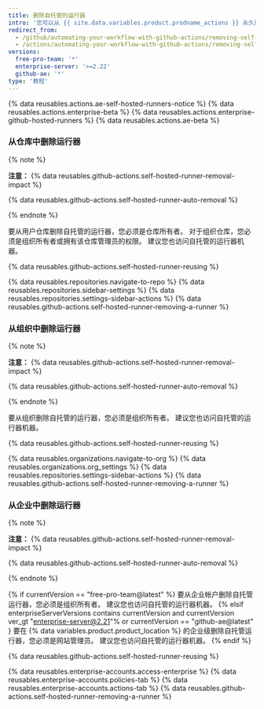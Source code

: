 ```yaml
---
title: 删除自托管的运行器
intro: '您可以从 {{ site.data.variables.product.prodname_actions }} 永久删除自托管的运行器。'
redirect_from:
  - /github/automating-your-workflow-with-github-actions/removing-self-hosted-runners
  - /actions/automating-your-workflow-with-github-actions/removing-self-hosted-runners
versions:
  free-pro-team: '*'
  enterprise-server: '>=2.22'
  github-ae: '*'
type: '教程'
---
```


{% data reusables.actions.ae-self-hosted-runners-notice %}
{% data reusables.actions.enterprise-beta %}
{% data reusables.actions.enterprise-github-hosted-runners %}
{% data reusables.actions.ae-beta %}

### 从仓库中删除运行器

{% note %}

**注意：** {% data reusables.github-actions.self-hosted-runner-removal-impact %}

{% data reusables.github-actions.self-hosted-runner-auto-removal %}

{% endnote %}

要从用户仓库删除自托管的运行器，您必须是仓库所有者。 对于组织仓库，您必须是组织所有者或拥有该仓库管理员的权限。 建议您也访问自托管的运行器机器。

{% data reusables.github-actions.self-hosted-runner-reusing %}

{% data reusables.repositories.navigate-to-repo %}
{% data reusables.repositories.sidebar-settings %}
{% data reusables.repositories.settings-sidebar-actions %}
{% data reusables.github-actions.self-hosted-runner-removing-a-runner %}

### 从组织中删除运行器

{% note %}

**注意：** {% data reusables.github-actions.self-hosted-runner-removal-impact %}

{% data reusables.github-actions.self-hosted-runner-auto-removal %}

{% endnote %}

要从组织删除自托管的运行器，您必须是组织所有者。 建议您也访问自托管的运行器机器。

{% data reusables.github-actions.self-hosted-runner-reusing %}

{% data reusables.organizations.navigate-to-org %}
{% data reusables.organizations.org_settings %}
{% data reusables.repositories.settings-sidebar-actions %}
{% data reusables.github-actions.self-hosted-runner-removing-a-runner %}

### 从企业中删除运行器

{% note %}

**注意：** {% data reusables.github-actions.self-hosted-runner-removal-impact %}

{% data reusables.github-actions.self-hosted-runner-auto-removal %}

{% endnote %}

{% if currentVersion == "free-pro-team@latest" %}
要从企业帐户删除自托管运行器，您必须是组织所有者。 建议您也访问自托管的运行器机器。
{% elsif enterpriseServerVersions contains currentVersion and currentVersion ver_gt "enterprise-server@2.21"% or currentVersion == "github-ae@latest" }
要在
{% data variables.product.product_location %} 的企业级删除自托管运行器，您必须是网站管理员。 建议您也访问自托管的运行器机器。
{% endif %}

{% data reusables.github-actions.self-hosted-runner-reusing %}


{% data reusables.enterprise-accounts.access-enterprise %}
{% data reusables.enterprise-accounts.policies-tab %}
{% data reusables.enterprise-accounts.actions-tab %}
{% data reusables.github-actions.self-hosted-runner-removing-a-runner %}
